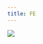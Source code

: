 ```yaml
---
title: FE
---
```


![](https://github.com/kamranahmedse/developer-roadmap/raw/master/translations/chinese/img/frontend-map.png)
